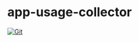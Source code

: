 # app-usage-collector

[![Git](https://app.soluble.cloud/api/v1/public/badges/1e661110-8df2-4df4-a9ec-22e7fdf4c3c1.svg?orgId=451115019187)](https://app.soluble.cloud/repos/details/github.com/michaelneale/app-usage-collector?orgId=451115019187)  

